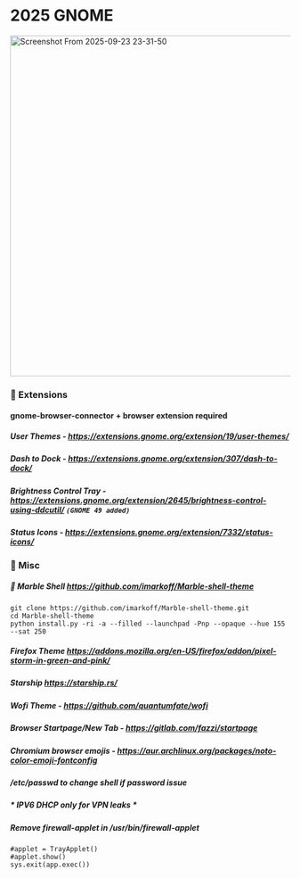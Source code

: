 # 2025 GNOME

<img width="846" height="611" alt="Screenshot From 2025-09-23 23-31-50" src="https://github.com/user-attachments/assets/977137f0-d61c-405e-8dbf-69c6cff7bf55" />

### 🔌 Extensions
#### gnome-browser-connector + browser extension required
##### **User Themes** - https://extensions.gnome.org/extension/19/user-themes/

##### **Dash to Dock** - https://extensions.gnome.org/extension/307/dash-to-dock/

##### **Brightness Control Tray** - https://extensions.gnome.org/extension/2645/brightness-control-using-ddcutil/  ``` (GNOME 49 added) ``` 

##### **Status Icons** - https://extensions.gnome.org/extension/7332/status-icons/


### 👾 Misc

##### 🎨 Marble Shell https://github.com/imarkoff/Marble-shell-theme
 
```
git clone https://github.com/imarkoff/Marble-shell-theme.git
cd Marble-shell-theme
python install.py -ri -a --filled --launchpad -Pnp --opaque --hue 155 --sat 250
```
##### Firefox Theme https://addons.mozilla.org/en-US/firefox/addon/pixel-storm-in-green-and-pink/

##### Starship https://starship.rs/

##### Wofi Theme - https://github.com/quantumfate/wofi  
  
##### Browser Startpage/New Tab - https://gitlab.com/fazzi/startpage
  
##### Chromium browser emojis - https://aur.archlinux.org/packages/noto-color-emoji-fontconfig

##### /etc/passwd to change shell if password issue
 
#####  * IPV6 DHCP only for VPN leaks *

##### Remove firewall-applet in /usr/bin/firewall-applet

```
#applet = TrayApplet()
#applet.show()
sys.exit(app.exec())
```

